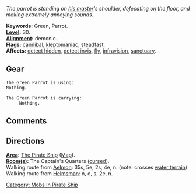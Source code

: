*The parrot is standing on [his master](Pirate_Captain "wikilink")'s
shoulder, defecating on the floor, and making extremely annoying
sounds.*

**Keywords:** Green, Parrot.  
**[Level](Level "wikilink"):** 30.  
**[Alignment](Alignment "wikilink"):** demonic.  
**[Flags](:Category:_Mob_Types "wikilink"):**
[cannibal](Corpse-Eating_Mobs "wikilink"),
[kleptomaniac](Thieving_Mobs "wikilink"),
[steadfast](Sentinel_Mobs "wikilink").  
**Affects:** [detect hidden](Detect_Hidden "wikilink"), [detect
invis](Detect_Invis "wikilink"), [fly](Fly "wikilink"),
[infravision](Infravision "wikilink"),
[sanctuary](Sanctuary "wikilink").  

## Gear

`The Green Parrot is using:`  
`Nothing.`

`The Green Parrot is carrying:`  
`     Nothing.`

## Comments

## Directions

**[Area](:Category:_Areas "wikilink"):** [The Pirate
Ship](:Category:_Pirate_Ship "wikilink")
([Map](Pirate_Ship_Map "wikilink")).  
**[Room(s)](:Category:_Rooms "wikilink"):** The Captain's Quarters
([cursed](Cursed_Rooms "wikilink")).  
Walking route from [Aelmon](Aelmon "wikilink"): 35s, 5e, 2s, 4e, n.
(note: crosses [water terrain](Water_Terrain "wikilink"))  
Walking route from [Helmsman](Helmsman "wikilink"): n, d, s, 2e, n.  

[Category: Mobs In Pirate
Ship](Category:_Mobs_In_Pirate_Ship "wikilink")
